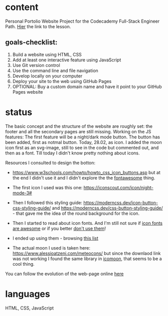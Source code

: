 # content

Personal Portolio Website Project for the Codecademy Full-Stack Engineer Path. [Hier](https://www.codecademy.com/paths/full-stack-engineer-career-path/tracks/fecp-html-css-and-js-portfolio-project/modules/fecp-personal-portfolio-website/kanban_projects/portfolio-website) the link to the lesson.

## goals-checklist:

1. Build a website using HTML, CSS
2. Add at least one interactive feature using JavaScript
3. Use Git version control
4. Use the command line and file navigation
5. Develop locally on your computer
6. Deploy your site to the web using GitHub Pages
7. OPTIONAL: Buy a custom domain name and have it point to your GitHub Pages website

# status

The basic concept and the structure of the website are roughly set: the footer and all the secondary pages are still missing.
Working on the JS features: The first feature will be a night/dark mode button. The button has been added, first as notmal button. Today, 28.02, as icon. I added the moon icon first as an svg-image, still to see in the code but commented out, and then as a font. Till today I didn't know pretty nothing about icons.

Resources I consulted to design the botton:

- https://www.w3schools.com/howto/howto_css_icon_buttons.asp but at the end I didn't use it and I didn't explore the the [fontawesome](https://fontawesome.com/) thing.

- The first icon I used was this one: https://iconscout.com/icon/night-mode-3#
- Then I followed this styling guide: https://moderncss.dev/icon-button-css-styling-guide/ and https://moderncss.dev/css-button-styling-guide/ - that gave me the idea of the round background for the icon.
- Then I started to read about icon fonts. And I'm still not sure if [icon fonts are awesome](https://css-tricks.com/examples/IconFont/) or if you better [don't use them](https://cloudfour.com/thinks/seriously-dont-use-icon-fonts/)!
- I ended up using them - browsing [this list](https://css-tricks.com/flat-icons-icon-fonts/)
- The actual moon I used is taken here: https://www.alessioatzeni.com/meteocons/ but since the downlaod link was not working I found the same library in [icomoon](https://icomoon.io/app/#/select/library), that seems to be a cool thing.

You can follow the evolution of the web-page online [here](https://552020.github.io/a-site-apart/)

# languages

HTML, CSS, JavaScript
